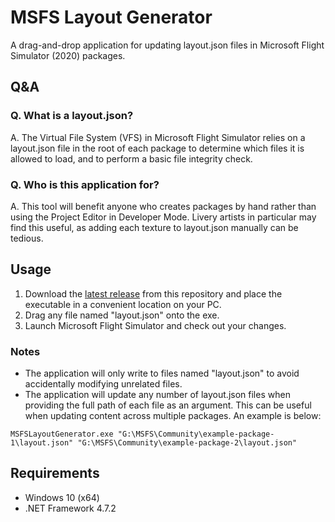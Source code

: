 # MSFS Layout Generator

A drag-and-drop application for updating layout.json files in Microsoft Flight Simulator (2020) packages.

## Q&A
### Q. What is a layout.json?
A. The Virtual File System (VFS) in Microsoft Flight Simulator relies on a layout.json file in the root of each package to determine which files it is allowed to load, and to perform a basic file integrity check.

### Q. Who is this application for?
A. This tool will benefit anyone who creates packages by hand rather than using the Project Editor in Developer Mode. Livery artists in particular may find this useful, as adding each texture to layout.json manually can be tedious.

## Usage
1. Download the [latest release](https://github.com/HughesMDflyer4/MSFSLayoutGenerator/releases/latest) from this repository and place the executable in a convenient location on your PC.
2. Drag any file named "layout.json" onto the exe.
3. Launch Microsoft Flight Simulator and check out your changes.

### Notes
* The application will only write to files named "layout.json" to avoid accidentally modifying unrelated files.
* The application will update any number of layout.json files when providing the full path of each file as an argument. This can be useful when updating content across multiple packages. An example is below:
```
MSFSLayoutGenerator.exe "G:\MSFS\Community\example-package-1\layout.json" "G:\MSFS\Community\example-package-2\layout.json"
```

## Requirements
* Windows 10 (x64)
* .NET Framework 4.7.2
